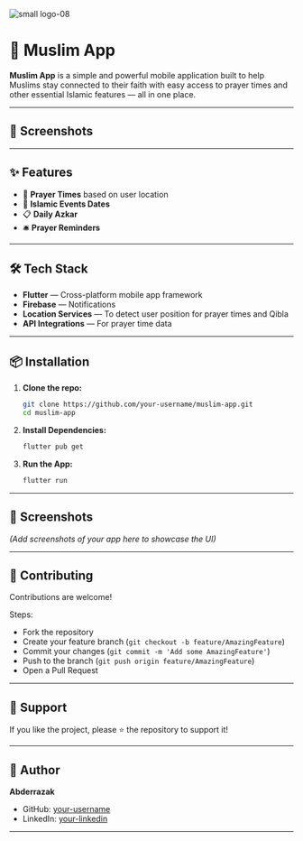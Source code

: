 ![small logo-08](https://github.com/user-attachments/assets/dc567ec3-91f2-49ce-807e-5bc4bcb614dc)

# 📱 Muslim App

**Muslim App** is a simple and powerful mobile application built to help Muslims stay connected to their faith with easy access to prayer times and other essential Islamic features — all in one place.

---

## 📸 Screenshots



---

## ✨ Features

- 🕋 **Prayer Times** based on user location
- 📆 **Islamic Events Dates** 
- 📋 **Daily Azkar** 
- 🛎 **Prayer Reminders** 

---

## 🛠 Tech Stack

- **Flutter** — Cross-platform mobile app framework
- **Firebase** — Notifications
- **Location Services** — To detect user position for prayer times and Qibla
- **API Integrations** — For prayer time data

---

## 📦 Installation

1. **Clone the repo:**
   ```bash
   git clone https://github.com/your-username/muslim-app.git
   cd muslim-app

2. **Install Dependencies:**
   ```bash
   flutter pub get

3. **Run the App:**
   ```bash
   flutter run

---

## 📸 Screenshots

*(Add screenshots of your app here to showcase the UI)*

---

## 🤝 Contributing

Contributions are welcome!

Steps:
- Fork the repository
- Create your feature branch (`git checkout -b feature/AmazingFeature`)
- Commit your changes (`git commit -m 'Add some AmazingFeature'`)
- Push to the branch (`git push origin feature/AmazingFeature`)
- Open a Pull Request

---

## 🤝 Support

If you like the project, please ⭐ the repository to support it!

---

## 🧠 Author

**Abderrazak**  
- GitHub: [your-username](https://github.com/your-username)  
- LinkedIn: [your-linkedin](https://linkedin.com/)

---
